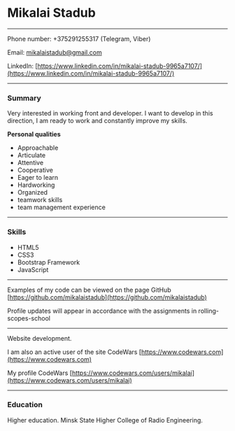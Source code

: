 # Mikalai Stadub
---

Phone number: +375291255317 (Telegram, Viber)

Email: [mikalaistadub@gmail.com](mikalaistadub@gmail.com)

LinkedIn: [https://www.linkedin.com/in/mikalai-stadub-9965a7107/](https://www.linkedin.com/in/mikalai-stadub-9965a7107/)

---
### Summary

Very interested in working front and developer. I want to develop in this direction, I am ready to work and constantly improve my skills.

**Personal qualities**

- Approachable
- Articulate
- Attentive
- Cooperative
- Eager to learn
- Hardworking
- Organized
- teamwork skills
- team management experience

---

###  Skills ###

- HTML5
- CSS3
- Bootstrap Framework
- JavaScript

---

Examples of my code can be viewed on the page GitHub [https://github.com/mikalaistadub](https://github.com/mikalaistadub)

Profile updates will appear in accordance with the assignments in rolling-scopes-school

---
Website development.

I am also an active user of the site CodeWars [https://www.codewars.com](https://www.codewars.com)

My profile CodeWars [https://www.codewars.com/users/mikalai](https://www.codewars.com/users/mikalai)

---

### Education ###

Higher education. Minsk State Higher College of Radio Engineering.